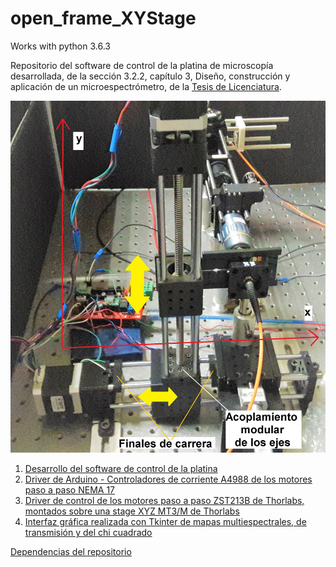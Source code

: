 # open_frame_XYStage
Works with python 3.6.3

Repositorio del software de control de la platina de microscopía desarrollada, de la sección 3.2.2, capítulo 3, Diseño, construcción y aplicación de un microespectrómetro, de la [Tesis de Licenciatura](https://github.com/jrr1984/master_thesis_scratch_and_dig/blob/master/tesis_tex/main.pdf).

![funca?](https://github.com/jrr1984/open_frame_XYStage/blob/master/imgs/2ejesmontaje.jpeg)

1. [Desarrollo del software de control de la platina](https://github.com/jrr1984/open_frame_XYStage/blob/master/main.py)
2. [Driver de Arduino - Controladores de corriente A4988 de los motores paso a paso NEMA 17](https://github.com/jrr1984/open_frame_XYStage/tree/master/ino_main)
3. [Driver de control de los motores paso a paso ZST213B de Thorlabs, montados sobre una stage XYZ MT3/M de Thorlabs](https://github.com/jrr1984/Prototipo0_S-D_SpectralGUI/blob/master/barrido/std/thor_stepm.py)
4. [Interfaz gráfica realizada con Tkinter de mapas multiespectrales, de transmisión y del chi cuadrado](https://github.com/jrr1984/Prototipo0_S-D_SpectralGUI/blob/master/spectral_gui/main.py)



[Dependencias del repositorio](https://github.com/jrr1984/open_frame_XYStage/blob/master/dependencias.txt)